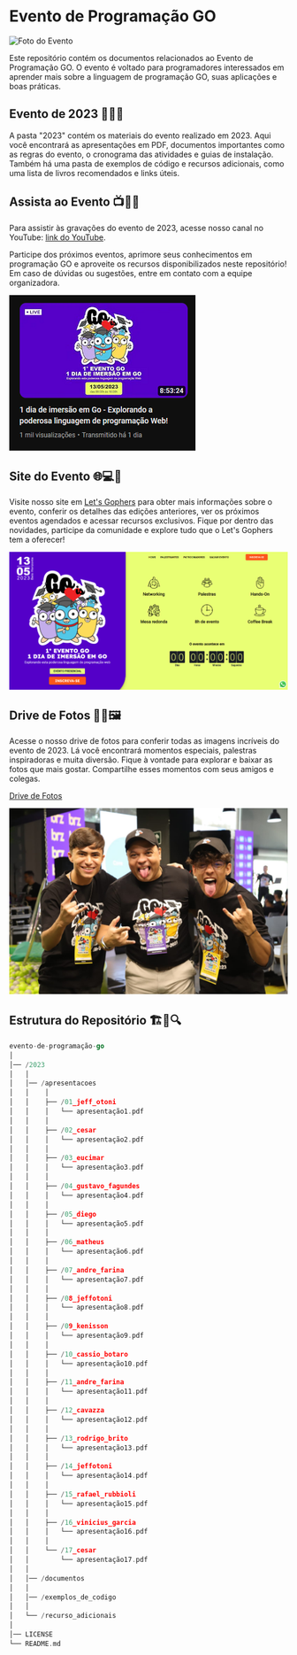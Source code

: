 # Evento de Programação GO

![Foto do Evento](/2023/documentos/imagens/gopher-evento.png)

Este repositório contém os documentos relacionados ao Evento de Programação GO. O evento é voltado para programadores interessados em aprender mais sobre a linguagem de programação GO, suas aplicações e boas práticas.

## Evento de 2023 🎉📅🌟

A pasta "2023" contém os materiais do evento realizado em 2023. Aqui você encontrará as apresentações em PDF, documentos importantes como as regras do evento, o cronograma das atividades e guias de instalação. Também há uma pasta de exemplos de código e recursos adicionais, como uma lista de livros recomendados e links úteis.

## Assista ao Evento 📺👀🎥

Para assistir às gravações do evento de 2023, acesse nosso canal no YouTube: [link do YouTube](https://www.youtube.com/@jeffotoni).

Participe dos próximos eventos, aprimore seus conhecimentos em programação GO e aproveite os recursos disponibilizados neste repositório! Em caso de dúvidas ou sugestões, entre em contato com a equipe organizadora.

![Thumbnail do Youtube](/2023/documentos/imagens/thumbnail.png)

## Site do Evento 🌐💻📱

Visite nosso site em [Let's Gophers](https://www.letsgophers.com/) para obter mais informações sobre o evento, conferir os detalhes das edições anteriores, ver os próximos eventos agendados e acessar recursos exclusivos. Fique por dentro das novidades, participe da comunidade e explore tudo que o Let's Gophers tem a oferecer!

![Print do Site do Evento](/2023/documentos/imagens/site.png)

## Drive de Fotos 📸🌄🖼️

Acesse o nosso drive de fotos para conferir todas as imagens incríveis do evento de 2023. Lá você encontrará momentos especiais, palestras inspiradoras e muita diversão.
Fique à vontade para explorar e baixar as fotos que mais gostar. Compartilhe esses momentos com seus amigos e colegas.

[Drive de Fotos]()

![Foto01](/2023/documentos/imagens/foto01.jpeg)

## Estrutura do Repositório 🏗️📂🔍

```go
evento-de-programação-go
│
│── /2023
│   │
│   │── /apresentacoes
│   │    │
│   │    ├── /01_jeff_otoni
│   │    │   └── apresentação1.pdf
│   │    │
│   │    ├── /02_cesar
│   │    │   └── apresentação2.pdf
│   │    │
│   │    ├── /03_eucimar
│   │    │   └── apresentação3.pdf
│   │    │
│   │    ├── /04_gustavo_fagundes
│   │    │   └── apresentação4.pdf
│   │    │
│   │    ├── /05_diego
│   │    │   └── apresentação5.pdf
│   │    │
│   │    ├── /06_matheus
│   │    │   └── apresentação6.pdf
│   │    │
│   │    ├── /07_andre_farina
│   │    │   └── apresentação7.pdf
│   │    │
│   │    ├── /08_jeffotoni
│   │    │   └── apresentação8.pdf
│   │    │
│   │    ├── /09_kenisson
│   │    │   └── apresentação9.pdf
│   │    │
│   │    ├── /10_cassio_botaro
│   │    │   └── apresentação10.pdf
│   │    │
│   │    ├── /11_andre_farina
│   │    │   └── apresentação11.pdf
│   │    │
│   │    ├── /12_cavazza
│   │    │   └── apresentação12.pdf
│   │    │
│   │    ├── /13_rodrigo_brito
│   │    │   └── apresentação13.pdf
│   │    │
│   │    ├── /14_jeffotoni
│   │    │   └── apresentação14.pdf
│   │    │
│   │    ├── /15_rafael_rubbioli
│   │    │   └── apresentação15.pdf
│   │    │
│   │    ├── /16_vinicius_garcia
│   │    │   └── apresentação16.pdf
│   │    │
│   │    └── /17_cesar
│   │        └── apresentação17.pdf
│   │
│   │── /documentos
│   │
│   │── /exemplos_de_codigo
│   │
│   └── /recurso_adicionais
│   
│── LICENSE
└── README.md
```




